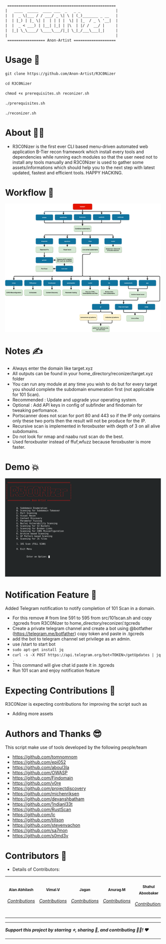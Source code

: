 ```
 =================================================
|   ____  _____  ____ ___  _   _ _                |
|  |  _ \|___ / / ___/ _ \| \ | (_)_______ _ __   |
|  | |_) | |_ \| |  | | | |  \| | |_  / _ \ '__|  |
|  |  _ < ___) | |__| |_| | |\  | |/ /  __/ |     |
|  |_| \_\____/ \____\___/|_| \_|_/___\___|_|     |
|                                                 |
 ================= Anon-Artist ===================    
```

# Usage :clinking_glasses:
```
git clone https://github.com/Anon-Artist/R3C0Nizer

cd R3C0Nizer

chmod +x prerequisites.sh reconizer.sh

./prerequisites.sh

./reconizer.sh
```

# About :superhero_man:
* R3C0Nizer is the first ever CLI based menu-driven automated web application B-Tier recon framework which install every tools and dependencies while running each modules so that the user need not to install any tools manually and R3C0Nizer is used to gather some assets/informations which should help you to the next step with latest updated, fastest and efficient tools. HAPPY HACKING.

# Workflow :muscle:
![workflow](Workflow.svg)

# Notes :writing_hand:

* Always enter the domain like target.xyz  
* All outputs can be found in your home_directory/reconizer/target.xyz folder
* You can run any module at any time you wish to do but for every target you should complete the subdomain enumeration first (not applicable for 101 Scan).
* Recommended : Update and upgrade your operating system.
* Optional : Add API keys in config of subfinder and findomain for tweaking perfomance.
* Portscanner does not scan for port 80 and 443 so if the IP only contains only these two ports then the result will not be produce for the IP.
* Recursive scan is implemented in feroxbuster with depth of 3 on all alive subdomains.
* Do not look for nmap and naabu rust scan do the best.
* Used feroxbuster instead of ffuf,wfuzz because feroxbuster is more faster.

# Demo :boom:
![Demo](demo.png)

# Notification Feature :dizzy:
Added Telegram notification to notify completion of 101 Scan in a domain.
* For this remove # from line 591 to 595 from src/101scan.sh and copy .tgcreds from R3C0Nizer to home_directory/reconizer/.tgcreds
* Create a private telegram channel and create a bot using @botfather (https://telegram.me/botfather) copy token and paste in .tgcreds 
* add the bot to telegram channel set privilege as an admin.
* use /start to start bot
* `sudo apt-get install jq`
* `curl -s -X POST https://api.telegram.org/bot<TOKEN>/getUpdates | jq .`
* This command will give chat id paste it in .tgcreds
* Run 101 scan and enjoy notification feature

# Expecting Contributions :monocle_face:

R3C0Nizer is expecting contributions for improving the script such as 

 - Adding more assets
      
# Authors and Thanks :sunglasses:

This script make use of tools developed by the following people/team
- https://github.com/tomnomnom
- https://github.com/epi052
- https://github.com/aboul3la
- https://github.com/OWASP
- https://github.com/Findomain
- https://github.com/v0re
- https://github.com/projectdiscovery
- https://github.com/michenriksen
- https://github.com/devanshbatham
- https://github.com/1ndianl33t
- https://github.com/RustScan
- https://github.com/lc
- https://github.com/tillson
- https://github.com/stevenvachon
- https://github.com/sa7mon
- https://github.com/s0md3v


# Contributors :star_struck:
 
* Details of Contributors:

<table>
  <tr>
    <td align="center"><a href="https://github.com/blackmarketer"><img src="https://avatars.githubusercontent.com/blackmarketer?s=100" width="100px;" alt=""/><br /><sub><b>Alan Abhilash</b></sub></a><br /><h6><a href="https://github.com/Anon-Artist/R3C0Nizer/pull/1">Contributions</h6></a></td>
   <td align="center"><a href="https://github.com/E-R-R-O-R-404"><img src="https://avatars.githubusercontent.com/E-R-R-O-R-404?s=100" width="100px;" alt=""/><br /><sub><b>Vimal V</b></sub></a><br /><h6><a href="https://github.com/Anon-Artist/R3C0Nizer/pull/2">Contributions</h6></a></td>
   <td align="center"><a href="https://github.com/Conscript-Security"><img src="https://avatars.githubusercontent.com/Conscript-Security?s=100" width="100px;" alt=""/><br /><sub><b>Jagan</b></sub></a><br /><h6><a href="https://github.com/Anon-Artist/R3C0Nizer/pull/4">Contributions</h6></a></td>
   <td align="center"><a href="https://github.com/v1nc1d4"><img src="https://avatars.githubusercontent.com/v1nc1d4?s=100" width="100px;" alt=""/><br /><sub><b>Anurag M</b></sub></a><br /><h6><a href="https://github.com/Anon-Artist/R3C0Nizer/pull/5">Contributions</h6></a></td>
   <td align="center"><a href="https://github.com/Shahul-Aboobaker"><img src="https://avatars.githubusercontent.com/Shahul-Aboobaker?s=100" width="100px;" alt=""/><br /><sub><b>Shahul Aboobaker</b></sub></a><br /><h6><a href="https://github.com/Anon-Artist/R3C0Nizer/pull/11">Contributions</h6></a></td>
   <td align="center"><a href="https://github.com/GovindPalakkal"><img src="https://avatars.githubusercontent.com/GovindPalakkal?s=100" width="100px;" alt=""/><br /><sub><b>Govind Palakkal</b></sub></a><br /><h6><a href="https://github.com/Anon-Artist/R3C0Nizer/blob/main/src/blcscan.sh">Contributions</h6></a></td>
</table>

-------

***Support this project by starring ⭐, sharing 📲, and contributing 👩‍💻! :heart:***

-------
